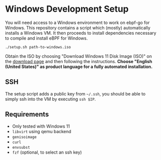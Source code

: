 # Windows Development Setup

You will need access to a Windows environment to work on ebpf-go for Windows.
This repository contains a script which (mostly) automatically installs a Windows VM.
It then proceeds to install dependencies necessary to compile and install eBPF for Windows.

```shell
./setup.sh path-to-windows.iso
```

Obtain the ISO by choosing "Download Windows 11 Disk Image (ISO)" on the
[download page](https://www.microsoft.com/en-gb/software-download/windows11/)
and then following the instructions.
__Choose "English (United States)" as product language for a fully automated installation.__

## SSH

The setup script adds a public key from `~/.ssh`,
you should be able to simply ssh into the VM by executing `ssh $IP`.

## Requirements

* Only tested with Windows 11
* `libvirt` using qemu backend
* `genisoimage`
* `curl`
* `envsubst`
* `fzf` (optional, to select an ssh key)
